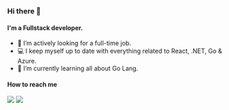 ### Hi there 👋
#### I'm a Fullstack developer.

- 🔭 I’m actively looking for a full-time job. 
- 💻 I keep myself up to date with everything related to React, .NET, Go & Azure.
- 🌱 I’m currently learning all about Go Lang.

#### How to reach me

<a target="_blank" href="https://www.eprado.dev"><img src="https://img.shields.io/badge/Portfolio-%23000000.svg?&style=for-the-badge&logo=next.js&logoColor=white" /></a>
<a target="_blank" href="https://www.linkedin.com/in/emilio-prado-10b019218/"> <img src="https://img.shields.io/badge/linkedin-%230A66C2.svg?&style=for-the-badge&logo=linkedin&logoColor=white" /></a>
